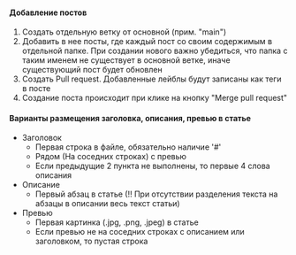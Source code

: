 #### Добавление постов
1. Создать отдельную ветку от основной (прим. "main")
2. Добавить в нее посты, где каждый пост со своим содержимым в отдельной папке. При создании нового важно убедиться, что папка с таким именем не существует в основной ветке, иначе существующий пост будет обновлен
3. Создать Pull request. Добавленные лейблы будут записаны как теги в посте
4. Создание поста происходит при клике на кнопку "Merge pull request"

#### Варианты размещения заголовка, описания, превью в статье
- Заголовок
  - Первая строка в файле, обязательно наличие '#'
  - Рядом (На соседних строках) с превью
  - Если предыдущие 2 пункта не выполнены, то первые 4 слова описания
- Описание
  - Первый абзац в статье (!! При отсутствии разделения текста на абзацы в описании весь текст статьи)
- Превью
  - Первая картинка (.jpg, .png, .jpeg) в статье
  - Если превью не на соседних строках с описанием или заголовком, то пустая строка
